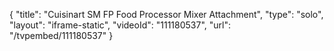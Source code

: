 {
    "title": "Cuisinart SM FP Food Processor Mixer Attachment",
    "type": "solo",
    "layout": "iframe-static",
    "videoId": "111180537",
    "url": "\/tvpembed\/111180537"
}